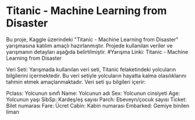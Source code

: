 # Titanic - Machine Learning from Disaster
Bu proje, Kaggle üzerindeki "Titanic - Machine Learning from Disaster" yarışmasına katılım amaçlı hazırlanmıştır. Projede kullanılan veriler ve yarışmanın detayları aşağıda belirtilmiştir.
#Yarışma Linki: Titanic - Machine Learning from Disaster

Veri Seti: Yarışmada kullanılan veri seti, Titanic felaketindeki yolcuların bilgilerini içermektedir. Bu veri setiyle yolcuların hayatta kalma olasılıklarını tahmin etmek amaçlanmaktadır. Veri seti şu bilgileri içerir:

Pclass: Yolcunun sınıfı
Name: Yolcunun adı
Sex: Yolcunun cinsiyeti
Age: Yolcunun yaşı
SibSp: Kardeş/eş sayısı
Parch: Ebeveyn/çocuk sayısı
Ticket: Bilet numarası
Fare: Ücret
Cabin: Kabin numarası
Embarked: Gemiye binilen liman

